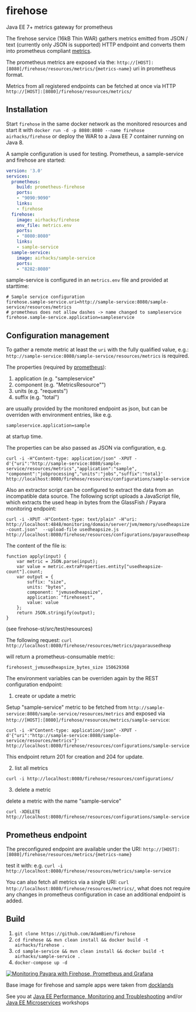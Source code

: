 # firehose

Java EE 7+ metrics gateway for prometheus

The firehose service (16kB Thin WAR) gathers metrics emitted from JSON / text (currently only JSON is supported) HTTP endpoint and converts them into prometheus compliant [metrics](https://prometheus.io/docs/practices/naming/). 

The prometheus metrics are exposed via the: `http://[HOST]:[8080]/firehose/resources/metrics/{metrics-name}` uri in prometheus format.

Metrics from all registered endpoints can be fetched at once via HTTP `http://[HOST]:[8080]/firehose/resources/metrics/`

## Installation

Start `firehose` in the same docker network as the monitored resources and start it with
`docker run -d -p 8080:8080 --name firehose airhacks/firehose` or deploy the WAR to a Java EE 7 container running on Java 8.

A sample configuration is used for testing. Prometheus, a sample-service and firehose 
are started:

```yaml
version: '3.0'
services:
  prometheus:
    build: prometheus-firehose
    ports:
    - "9090:9090"
    links:
    - firehose
  firehose:
    image: airhacks/firehose
    env_file: metrics.env
    ports:
    - "8080:8080"
    links:
    - sample-service
  sample-service:
    image: airhacks/sample-service
    ports:
    - "8282:8080"
```

sample-service is configured in an `metrics.env` file and provided at starttime:

```
# Sample service configuration
firehose.sample-service.uri=http://sample-service:8080/sample-service/resources/metrics
# prometheus does not allow dashes -> name changed to sampleservice
firehose.sample-service.application=sampleservice
```
    
## Configuration management

To gather a remote metric at least the `uri` with the fully qualified value, e.g.: `http://sample-service:8080/sample-service/resources/metrics` is required.

The properties (required by [prometheus](https://prometheus.io/docs/practices/naming/)):

1. application  (e.g. "sampleservice"
2. component  (e.g. "MetricsResource"")
3. units (e.g. "requests")
4. suffix (e.g. "total")

are usually provided by the monitored endpoint as json, but can be overriden with environment entries, like e.g.

`sampleservice.application=sample`

at startup time.

The properties can be also passed as JSON via configuration, e.g.

`curl -i -H"Content-type: application/json" -XPUT -d'{"uri":"http://sample-service:8080/sample-service/resources/metrics","application":"sample", "component":"jobprocessing","units":"jobs","suffix":"total}' http://localhost:8080/firehose/resources/configurations/sample-service`

Also an extractor script can be configured to extract the data from an incompatible data source. The following script uploads a JavaScript file, which extracts the used heap in bytes from
the GlassFish / Payara monitoring endpoint:

`curl -i -XPUT -H"Content-type: text/plain" -H"uri: http://localhost:4848/monitoring/domain/server/jvm/memory/usedheapsize-count.json"  --upload-file usedheapsize.js http://localhost:8080/firehose/resources/configurations/payarausedheap`

The content of the file is:

```
function apply(input) {
    var metric = JSON.parse(input);
    var value = metric.extraProperties.entity["usedheapsize-count"].count;
    var output = {
        suffix: "size",
        units: "bytes",
        component: "jvmusedheapsize",
        application: "firehosest",
        value: value
    };
    return JSON.stringify(output);
}
````
(see firehose-st/src/test/resources)

The following request: `curl http://localhost:8080/firehose/resources/metrics/payarausedheap`

will return a prometheus-consumable metric:

`firehosest_jvmusedheapsize_bytes_size 150629368`



The environment variables can be overriden again by the REST configuration endpoint:

1. create or update a metric

Setup "sample-service" metric to be fetched from `http://sample-service:8080/sample-service/resources/metrics` and exposed
via `http://[HOST]:[8080]/firehose/resources/metrics/sample-service`:

`curl -i -H"Content-type: application/json" -XPUT -d'{"uri":"http://sample-service:8080/sample-service/resources/metrics"}' http://localhost:8080/firehose/resources/configurations/sample-service`

This endpoint return 201 for creation and 204 for update.

2. list all metrics

`curl -i http://localhost:8080/firehose/resources/configurations/`

3. delete a metric

delete a metric with the name "sample-service"

`curl -XDELETE http://localhost:8080/firehose/resources/configurations/sample-service`

## Prometheus endpoint

The preconfigured endpoint are available under the URI: `http://[HOST]:[8080]/firehose/resources/metrics/{metrics-name}`

test it with: e.g. `curl -i http://localhost:8080/firehose/resources/metrics/sample-service`

You can also fetch all metrics via a single URI:
`curl http://localhost:8080/firehose/resources/metrics/`, what does not require any changes in prometheus configuration in case an additional endpoint is added.


## Build

1. `git clone https://github.com/AdamBien/firehose`
2. `cd firehose && mvn clean install && docker build -t airhacks/firehose .`
3. `cd sample-service && mvn clean install && docker build -t airhacks/sample-service .`
4. `docker-compose up -d`

[![Monitoring Payara with Firehose, Prometheus and Grafana](https://i.ytimg.com/vi/Pww-8WxsXJA/mqdefault.jpg)](https://www.youtube.com/embed/Pww-8WxsXJA?rel=0)

Base image for firehose and sample apps were taken from [docklands](https://github.com/AdamBien/docklands)

See you at [Java EE Performance, Monitoring and Troubleshooting](http://workshops.adam-bien.com/performance.htm) and/or [Java EE Microservices](http://workshops.adam-bien.com/microservices.htm) workshops


